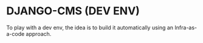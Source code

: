 # DJANGO-CMS (DEV ENV)
To play with a dev env, the idea is to build it automatically using an Infra-as-a-code approach.